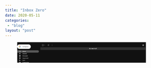 ```yaml
---
title: "Inbox Zero"
date: 2020-05-11
categories: 
 - "blog"
layout: "post"
---
```


<!-- wp:image {"id":3248,"sizeSlug":"large"} -->
<figure class="wp-block-image size-large"><img src="/assets/img/2020/05/screen-shot-2020-05-11-at-12.03.15-1.png" alt="" class="wp-image-3248"></figure>
<!-- /wp:image -->
